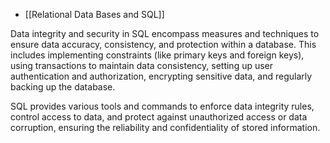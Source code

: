  - [[Relational Data Bases and SQL]]

Data integrity and security in SQL encompass measures and techniques to ensure data accuracy, consistency, and protection within a database. This includes implementing constraints (like primary keys and foreign keys), using transactions to maintain data consistency, setting up user authentication and authorization, encrypting sensitive data, and regularly backing up the database.

SQL provides various tools and commands to enforce data integrity rules, control access to data, and protect against unauthorized access or data corruption, ensuring the reliability and confidentiality of stored information.

